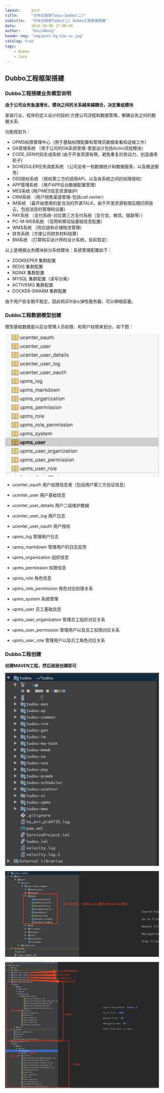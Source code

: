 ```yaml
---
layout:     post
title:      "分布式框架Tudou-Dubbo(二)"
subtitle:   "分布式框架Tudou(二) Dubbo工程框架搭建"
date:       2016-10-08 17:00:00
author:     "DavidWang"
header-img: "img/post-bg-e2e-ux.jpg"
catalog: true
tags:
    - Dubbo
    - Java
--- 
```


## Dubbo工程框架搭建

### Dubbo工程搭建业务模型说明

**由于公司业务急速增长，模块之间的关系越来越耦合，决定重组模块**

家装行业，程序的定义设计的目的:方便公司流程和数据管理，解耦业务之间的数据关系.

功能规划为：

- UPMS权限管理中心（用于基础权限配置和管理员数据查看和运维工作）
- OA管理系统 （用于公司的OA系统管理-里面设计包括Activi流程模块）
- CODE_GEN代码生成系统 (由于开发资源有限，避免重复的劳动力，创造通用轮子)
- SCHEDULER任务调度系统 （公司会有一些数据统计和数据报表，以及推送服务）
- OSS授权系统 （授权第三方的调用API，以及各系统之间的权限授权）
- APP管理系统 （用户APP后台数据配置管理）
- MES系统 (用户MES信息资源维护)
- CRM系统 （用户销售渠道管理-包括call center）
- IM系统 （最开始使用的是当当的开源TALK，由于开发资源有限后期已网易云，包括消息的管理和设置）
- PAY系统 （支付系统-对应第三方支付系统（支付宝，微信，银联等））
- PC-M-WEB系统 （官网和移动站基础信息配置）
- WMS系统 （供应链和仓储物流管理）
- 财务系统（方便公司财务材料结算）
- BM系统 （打算购买设计师的设计系统，目前暂定）

以上是根据业务模块拆分系统模块：系统管理配置如下：

- ZOOKEEPER 集群配置
- REDIS 集群配置
- NGINX 集群配置
- MYSQL 集群配置（读写分离）
- ACTIVEMQ 集群配置
- DOCKER-SWARM 集群配置

由于用户安全期不稳定，因此购买`阿里云`弹性服务器，可以伸缩容量。

### Dubbo工程数据模型创建

模型基础数据是以后台管理人员权限，和用户权限来划分，如下图：

![img](/img/in-post/java_introduction/dubbo_introduction_1.png)

- ucenter_oauth 用户权限信息表（包括用户第三方验证信息）
- ucenter_user 用户基础信息
- ucenter_user_details 用户二级维护数据
- ucenter_user_log 用户日志
- ucenter_user_oauth 用户授权

- upms_log 管理用户日志
- upms_markdown 管理用户的日志反馈
- upms_organization 组织信息
- upms_permission 权限信息
- upms_role 角色信息
- upms_role_permission 角色对应权限关系
- upms_system 系统管理
- upms_user 员工基础信息
- upms_user_organization 管理员工组织对应关系
- upms_user_permission 管理用户以及员工权限对应关系
- upms_user_role 管理用户以及员工角色对应关系

### Dubbo工程创建

**创建MAVEN工程，然后层层创建即可**

![img](/img/in-post/java_introduction/dubbo_introduction_2.png)

![img](/img/in-post/java_introduction/dubbo_introduction_4.png)

![img](/img/in-post/java_introduction/dubbo_introduction_3.png)










